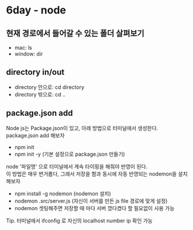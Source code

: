 # 6day - node

## 현재 경로에서 들어갈 수 있는 폴더 살펴보기
- mac: ls
- window: dir

## directory in/out
- directory 안으로: cd directory
- directory 밖으로: cd ..

## package.json add
Node js는 Package.json이 있고, 아래 방법으로 터미널에서 생성한다.<br>
package.json add 해보자
- npm init
- npm init -y (기본 설정으로 package.json 만들기)

node '파일명' 으로 터미널에서 계속 타이핑을 해줘야 반영이 된다.<br>
이 방법은 매우 번거롭다, 그래서 저장을 함과 동시에 자동 반영되는 nodemon을 설치해보자
- npm install -g nodemon  (nodemon 설치)
- nodemon .src/server.js (자신이 서버를 만든 js file 경로에 맞게 설정)
- nodemon 셋팅해주면 저장할 때 마다 서버 껐다켰다 할 필요없이 사용 가능

Tip. 터미널에서 ifconfig 로 자신의 localhost number ip 확인 가능